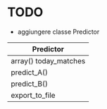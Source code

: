 # TODO

* aggiungere classe Predictor

|Predictor| 
|---| 
|array() today_matches|
|predict_A()|
|predict_B()|
|export_to_file|





